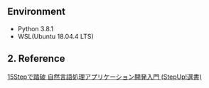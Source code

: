 ## Environment

* Python 3.8.1
* WSL(Ubuntu 18.04.4 LTS)

## 2. Reference

[15Stepで踏破 自然言語処理アプリケーション開発入門 (StepUp!選書)](https://bookmeter.com/books/14438482)
